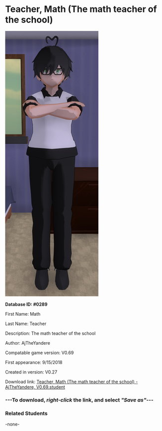 # Teacher, Math (The math teacher of the school)

<img src="../../Files/Images/Teacher, Math (The math teacher of the school).png" title="Teacher, Math (The math teacher of the school) - AjTheYandere, V0.69">

**Database ID: #0289**

First Name: Math

Last Name: Teacher

Description: The math teacher of the school

Author: AjTheYandere

Compatable game version: V0.69

First appearance: 9/15/2018

Created in version: V0.27

Download link: <a href="https://raw.githubusercontent.com/Arbiter1223/Daigaku-Gurashi-Custom-Students/master/Files/Student%20Files/Teacher%2C%20Math%20(The%20math%20teacher%20of%20the%20school)%20-%20AjTheYandere%2C%20V0.69.student">Teacher, Math (The math teacher of the school) - AjTheYandere, V0.69.student</a>

### ---**To download, _right-click_ the link, and select _"Save as"_**---

### Related Students

-none-
